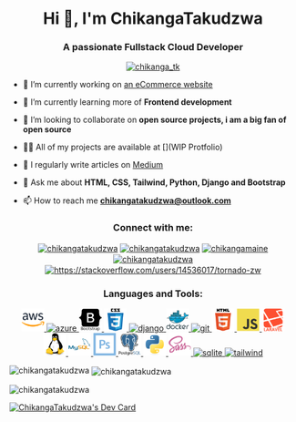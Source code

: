 <h1 align="center">Hi 👋, I'm ChikangaTakudzwa</h1>
<h3 align="center">A passionate Fullstack Cloud Developer</h3>

<p align="center"> <a href="https://twitter.com/chikanga_tk" target="blank"><img src="https://img.shields.io/twitter/follow/chikanga_tk?logo=twitter&style=for-the-badge" alt="chikanga_tk" /></a> </p>

- 🔭 I’m currently working on [an eCommerce website](https://github.com/ChikangaTakudzwa/eCommerce)

- 🌱 I’m currently learning more of **Frontend development**

- 👯 I’m looking to collaborate on **open source projects, i am a big fan of open source**

<!-- - 🤝 I’m looking for help with **DSA** -->

- 👨‍💻 All of my projects are available at [](WIP Protfolio)

- 📝 I regularly write articles on [Medium](https://medium.com/@chikangatk)

- 💬 Ask me about **HTML, CSS, Tailwind, Python, Django and Bootstrap**

- 📫 How to reach me **chikangatakudzwa@outlook.com**

<h3 align="center">Connect with me:</h3>
<p align="center">
<a href="https://codepen.io/chikangatakudzwa" target="blank"><img align="center" src="https://raw.githubusercontent.com/rahuldkjain/github-profile-readme-generator/master/src/images/icons/Social/codepen.svg" alt="chikangatakudzwa" height="30" width="40" /></a>
<a href="https://dev.to/chikangatakudzwa" target="blank"><img align="center" src="https://raw.githubusercontent.com/rahuldkjain/github-profile-readme-generator/master/src/images/icons/Social/devto.svg" alt="chikangatakudzwa" height="30" width="40" /></a>
<a href="https://twitter.com/chikangamaine" target="blank"><img align="center" src="https://raw.githubusercontent.com/rahuldkjain/github-profile-readme-generator/master/src/images/icons/Social/twitter.svg" alt="chikangamaine" height="30" width="40" /></a>
<a href="https://linkedin.com/in/chikangatakudzwa" target="blank"><img align="center" src="https://raw.githubusercontent.com/rahuldkjain/github-profile-readme-generator/master/src/images/icons/Social/linked-in-alt.svg" alt="chikangatakudzwa" height="30" width="40" /></a>
<a href="https://stackoverflow.com/users/https://stackoverflow.com/users/14536017/tornado-zw" target="blank"><img align="center" src="https://raw.githubusercontent.com/rahuldkjain/github-profile-readme-generator/master/src/images/icons/Social/stack-overflow.svg" alt="https://stackoverflow.com/users/14536017/tornado-zw" height="30" width="40" /></a>
</p>

<h3 align="center">Languages and Tools:</h3>
<p align="center"> <a href="https://aws.amazon.com" target="_blank" rel="noreferrer"> <img src="https://raw.githubusercontent.com/devicons/devicon/master/icons/amazonwebservices/amazonwebservices-original-wordmark.svg" alt="aws" width="40" height="40"/> </a> <a href="https://azure.microsoft.com/en-in/" target="_blank" rel="noreferrer"> <img src="https://www.vectorlogo.zone/logos/microsoft_azure/microsoft_azure-icon.svg" alt="azure" width="40" height="40"/> </a> </a> <a href="https://getbootstrap.com" target="_blank" rel="noreferrer"> <img src="https://raw.githubusercontent.com/devicons/devicon/master/icons/bootstrap/bootstrap-plain-wordmark.svg" alt="bootstrap" width="40" height="40"/> </a> <a href="https://www.w3schools.com/css/" target="_blank" rel="noreferrer"> <img src="https://raw.githubusercontent.com/devicons/devicon/master/icons/css3/css3-original-wordmark.svg" alt="css3" width="40" height="40"/> </a> <a href="https://www.djangoproject.com/" target="_blank" rel="noreferrer"> <img src="https://cdn.worldvectorlogo.com/logos/django.svg" alt="django" width="40" height="40"/> </a> <a href="https://www.docker.com/" target="_blank" rel="noreferrer"> <img src="https://raw.githubusercontent.com/devicons/devicon/master/icons/docker/docker-original-wordmark.svg" alt="docker" width="40" height="40"/> </a> <a href="https://git-scm.com/" target="_blank" rel="noreferrer"> <img src="https://www.vectorlogo.zone/logos/git-scm/git-scm-icon.svg" alt="git" width="40" height="40"/> </a> <a href="https://www.w3.org/html/" target="_blank" rel="noreferrer"> <img src="https://raw.githubusercontent.com/devicons/devicon/master/icons/html5/html5-original-wordmark.svg" alt="html5" width="40" height="40"/> </a> <a href="https://developer.mozilla.org/en-US/docs/Web/JavaScript" target="_blank" rel="noreferrer"> <img src="https://raw.githubusercontent.com/devicons/devicon/master/icons/javascript/javascript-original.svg" alt="javascript" width="40" height="40"/> </a> <a href="https://laravel.com/" target="_blank" rel="noreferrer"> <img src="https://raw.githubusercontent.com/devicons/devicon/master/icons/laravel/laravel-plain-wordmark.svg" alt="laravel" width="40" height="40"/> </a> <a href="https://www.linux.org/" target="_blank" rel="noreferrer"> <img src="https://raw.githubusercontent.com/devicons/devicon/master/icons/linux/linux-original.svg" alt="linux" width="40" height="40"/> </a> <a href="https://www.mysql.com/" target="_blank" rel="noreferrer"> <img src="https://raw.githubusercontent.com/devicons/devicon/master/icons/mysql/mysql-original-wordmark.svg" alt="mysql" width="40" height="40"/> </a> <a href="https://www.photoshop.com/en" target="_blank" rel="noreferrer"> <img src="https://raw.githubusercontent.com/devicons/devicon/master/icons/photoshop/photoshop-line.svg" alt="photoshop" width="40" height="40"/> </a> <a href="https://www.postgresql.org" target="_blank" rel="noreferrer"> <img src="https://raw.githubusercontent.com/devicons/devicon/master/icons/postgresql/postgresql-original-wordmark.svg" alt="postgresql" width="40" height="40"/> </a> <a href="https://www.python.org" target="_blank" rel="noreferrer"> <img src="https://raw.githubusercontent.com/devicons/devicon/master/icons/python/python-original.svg" alt="python" width="40" height="40"/> </a> <a href="https://sass-lang.com" target="_blank" rel="noreferrer"> <img src="https://raw.githubusercontent.com/devicons/devicon/master/icons/sass/sass-original.svg" alt="sass" width="40" height="40"/> </a> <a href="https://www.sqlite.org/" target="_blank" rel="noreferrer"> <img src="https://www.vectorlogo.zone/logos/sqlite/sqlite-icon.svg" alt="sqlite" width="40" height="40"/> </a> <a href="https://tailwindcss.com/" target="_blank" rel="noreferrer"> <img src="https://www.vectorlogo.zone/logos/tailwindcss/tailwindcss-icon.svg" alt="tailwind" width="40" height="40"/> </a> </p>

<p><img align="left" src="https://github-readme-stats.vercel.app/api/top-langs?username=chikangatakudzwa&show_icons=true&locale=en&layout=compact" alt="chikangatakudzwa" /></p>

<p>&nbsp;<img align="center" src="https://github-readme-stats.vercel.app/api?username=chikangatakudzwa&show_icons=true&locale=en" alt="chikangatakudzwa" /></p>

<p><img align="center" src="https://github-readme-streak-stats.herokuapp.com/?user=chikangatakudzwa&" alt="chikangatakudzwa" /></p>

<a href="https://app.daily.dev/ChikangaTakudzwa"><img src="https://api.daily.dev/devcards/964aa6aabe0642419c151a6e7942603e.png?r=dbj" width="400" alt="ChikangaTakudzwa's Dev Card"/></a>
